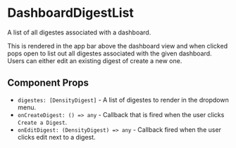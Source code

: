 # DashboardDigestList

A list of all digestes associated with a dashboard.

This is rendered in the app bar above the dashboard view and when clicked pops open to list out all
digestes associated with the given dashboard. Users can either edit an existing digest of create
a new one.

## Component Props
- `digestes: [DensityDigest]` - A list of digestes to render in the dropdown menu.
- `onCreateDigest: () => any` - Callback that is fired when the user clicks `Create a Digest`.
- `onEditDigest: (DensityDigest) => any` - Callback fired when the user clicks edit next to a digest.

